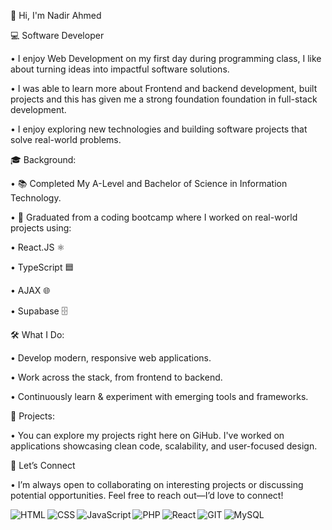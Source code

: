  👋 Hi, I'm Nadir Ahmed

 💻 Software Developer

• I enjoy Web Development on my first day during programming class, I like about turning ideas into impactful software solutions. 

• I was able to learn more about Frontend and backend development, built projects and this has given me a strong foundation foundation in full-stack development. 

• I enjoy exploring new technologies and building software projects that solve real-world problems.

 🎓 Background:
 
 • 📚 Completed My A-Level and Bachelor of Science in Information Technology.
 
 • 🚀 Graduated from a coding bootcamp where I worked on real-world projects using:

 
 • React.JS ⚛️
 
 • TypeScript 🟦

 • AJAX 🌐

 • Supabase 🗄️
 

 🛠️ What I Do:

 • Develop modern, responsive web applications.

 • Work across the stack, from frontend to backend.

 • Continuously learn & experiment with emerging tools and frameworks.


📂 Projects:

• You can explore my projects right here on GiHub. I've worked on applications showcasing clean code, scalability, and user-focused design.

🤝 Let’s Connect

• I’m always open to collaborating on interesting projects or discussing potential opportunities. Feel free to reach out—I’d love to connect!


<img align="left" alt="HTML" src="https://img.shields.io/badge/html5-%23E34F26.svg?style=for-the-badge&logo=html5&logoColor=white"/>
<img align="left" alt="CSS" src="https://img.shields.io/badge/css3-%231572B6.svg?style=for-the-badge&logo=css3&logoColor=white"/>
<img align="left" alt="JavaScript" src="https://img.shields.io/badge/javascript-%23323330.svg?style=for-the-badge&logo=javascript&logoColor=%23F7DF1E"/>
<img align="left" alt="PHP" src="https://img.shields.io/badge/php-%23777BB4.svg?style=for-the-badge&logo=php&logoColor=white"/>
<img align="left" alt="React" src="https://img.shields.io/badge/react-%2320232a.svg?style=for-the-badge&logo=react&logoColor=%2361DAFB"/>
<img align="left" alt="GIT" src="https://img.shields.io/badge/git-%23F05033.svg?style=for-the-badge&logo=git&logoColor=white"/>
<img align="left" alt="MySQL" src="https://img.shields.io/badge/mysql-%2300f.svg?style=for-the-badge&logo=mysql&logoColor=white"/>
